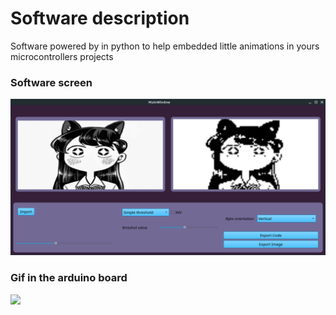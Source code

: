 
<h1>Software description</h1> 
 
Software powered by in python to help embedded little animations in yours microcontrollers projects

 <h3>Software screen</h3>
 
![Image description](https://github.com/Giovani-Pedroso/Converter-of-images-and-videos-to-128-x-64-display/blob/main/screen.png)


 <h3>Gif in the arduino board </h3>


![](https://github.com/Giovani-Pedroso/Converter-of-images-and-videos-to-128-x-64-display/blob/main/project%20demo.gif) 
